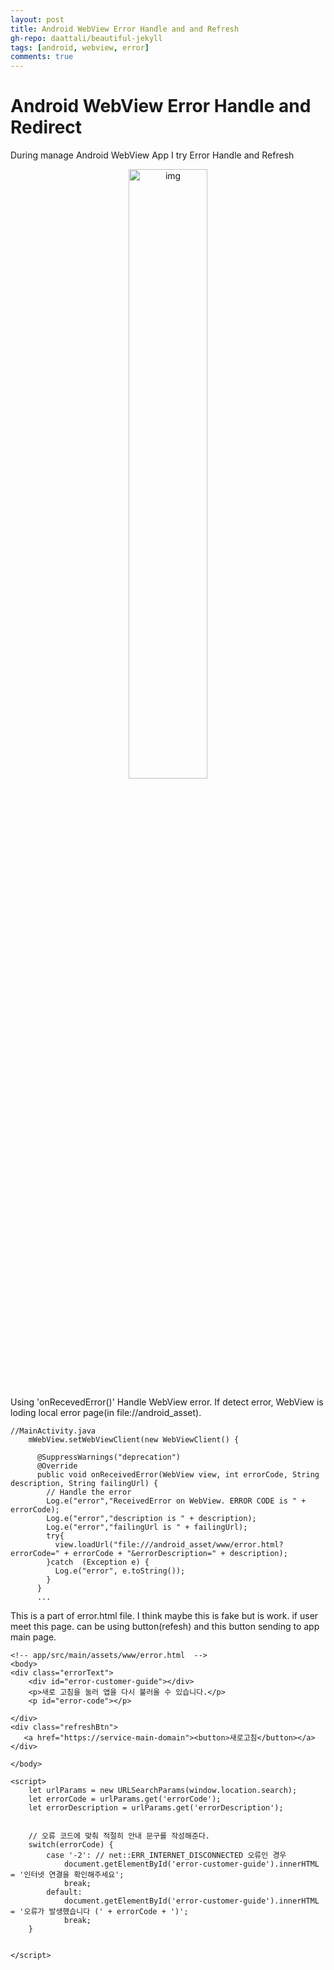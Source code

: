 ```yaml
---  
layout: post
title: Android WebView Error Handle and and Refresh
gh-repo: daattali/beautiful-jekyll
tags: [android, webview, error]
comments: true
---
```



# Android WebView Error Handle and Redirect

During manage Android WebView App I try Error Handle and Refresh

<center><img width="50%" src="https://trello-attachments.s3.amazonaws.com/5db8f4b864493b4c6f0c56bd/5dd388de5c99101842e73c86/d73ec14de8e62a575c7b1d997c022acd/image.png" alt="img"></center>

Using 'onRecevedError()' Handle WebView error. If detect error, WebView is loding local error page(in file://android_asset). 

~~~
//MainActivity.java
    mWebView.setWebViewClient(new WebViewClient() {
      
      @SuppressWarnings("deprecation")
      @Override
      public void onReceivedError(WebView view, int errorCode, String description, String failingUrl) {
        // Handle the error
        Log.e("error","ReceivedError on WebView. ERROR CODE is " + errorCode);
        Log.e("error","description is " + description);
        Log.e("error","failingUrl is " + failingUrl);
        try{
          view.loadUrl("file:///android_asset/www/error.html?errorCode=" + errorCode + "&errorDescription=" + description);
        }catch  (Exception e) {
          Log.e("error", e.toString());
        }
      }
      ...
~~~

This is a part of error.html file. I think maybe this is fake but is work. if user meet this page. can be using button(refesh) and this button sending to app main page.

~~~
<!-- app/src/main/assets/www/error.html  -->
<body>
<div class="errorText">
    <div id="error-customer-guide"></div>
    <p>새로 고침을 눌러 앱을 다시 불러올 수 있습니다.</p>
    <p id="error-code"></p>

</div>
<div class="refreshBtn">
   <a href="https://service-main-domain"><button>새로고침</button></a>
</div>

</body>

<script>
    let urlParams = new URLSearchParams(window.location.search);
    let errorCode = urlParams.get('errorCode');
    let errorDescription = urlParams.get('errorDescription');


    // 오류 코드에 맞춰 적절히 안내 문구를 작성해준다.
    switch(errorCode) {
        case '-2': // net::ERR_INTERNET_DISCONNECTED 오류인 경우
            document.getElementById('error-customer-guide').innerHTML = '인터넷 연결을 확인해주세요';
            break;
        default:
            document.getElementById('error-customer-guide').innerHTML = '오류가 발생했습니다 (' + errorCode + ')';
            break;
    }


</script>
~~~
